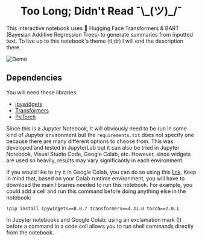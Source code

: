 <h1 align="center">
Too Long; Didn't Read ¯\_(ツ)_/¯
</h1>

This interactive notebook uses 🤗 Hugging Face Transformers & BART (Bayesian Additive Regression Trees) to generate summaries from inputted text. To live up to this notebook's theme (tl;dr) I will end the description there.

![Demo](https://i.imgur.com/v7NvPqo.gif)

## Dependencies

You will need these libraries:
- [ipywidgets](https://pypi.org/project/ipywidgets/)
- [Transformers](https://pypi.org/project/transformers/)
- [PyTorch](https://pypi.org/project/torch/)

Since this is a Jupyter Notebook, it will obviously need to be run in some kind of Jupyter environment but the `requirements.txt` does not specify one because there are many different options to choose from. This was developed and tested in JupyterLab but it can also be tried in Jupyter Notebook, Visual Studio Code, Google Colab, etc. However, since widgets are used so heavily, results may vary significantly in each environment. 

If you would like to try it in Google Colab, you can do so using this [link](https://colab.research.google.com/github/styounessi/tldr-jp-notebook/blob/main/tldr-jp-notebook.ipynb#scrollTo=8a5dd47a-a47e-4246-8ee7-96b387e2fc5c). Keep in mind that, based on your Colab runtime environment, you will have to download the main libraries needed to run this notebook. For example, you could add a cell and run this command before doing anything else in the notebook:

`!pip install ipywidgets==8.0.7 transformers==4.31.0 torch==2.0.1`

In Jupyter notebooks and Google Colab, using an exclamation mark (!) before a command in a code cell allows you to run shell commands directly from the notebook.
